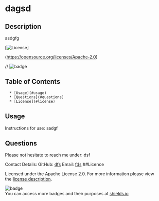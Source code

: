  
# dagsd  

## Description
asdgfg

[![License](https://img.shields.io/badge/License-Apache_2.0-blue.svg)]

(https://opensource.org/licenses/Apache-2.0)


// ![badge](https://img.shields.io/badge/license-[![License](https://img.shields.io/badge/License-Apache_2.0-blue.svg)]-green)

 









 ## Table of Contents 
      * [Usage](#usage) 
      * [Questions](#questions)
      * [License](#license) 
## Usage

  Instructions for use:
  sadgf
 ## Questions 

Please not hesitate to reach me under:
dsf

Contact Details: 
GitHub: [dfs](https://github.com/dfs)
Email:  [fds](mailto:fds) 
##Licence
  
Licensed under the Apache License 2.0. 
For more information please view the [license description]((https://opensource.org/licenses/Apache-2.0)). 

![badge](https://img.shields.io/badge/license-TheUnlicense-brightorange)   
You can access more badges and their purposes at [shields.io](https://shields.io)
